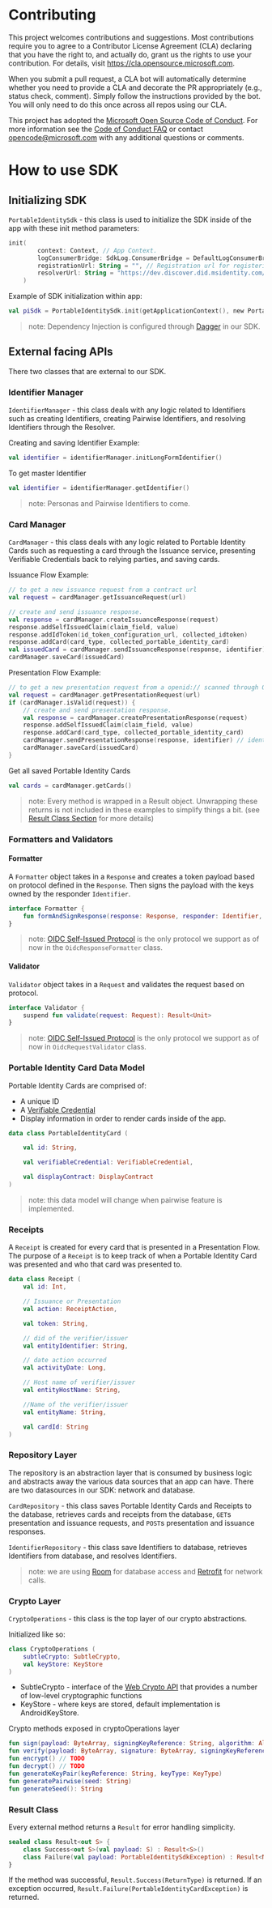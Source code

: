 
# Contributing

This project welcomes contributions and suggestions.  Most contributions require you to agree to a
Contributor License Agreement (CLA) declaring that you have the right to, and actually do, grant us
the rights to use your contribution. For details, visit https://cla.opensource.microsoft.com.

When you submit a pull request, a CLA bot will automatically determine whether you need to provide
a CLA and decorate the PR appropriately (e.g., status check, comment). Simply follow the instructions
provided by the bot. You will only need to do this once across all repos using our CLA.

This project has adopted the [Microsoft Open Source Code of Conduct](https://opensource.microsoft.com/codeofconduct/).
For more information see the [Code of Conduct FAQ](https://opensource.microsoft.com/codeofconduct/faq/) or
contact [opencode@microsoft.com](mailto:opencode@microsoft.com) with any additional questions or comments.

# How to use SDK

## Initializing SDK
`PortableIdentitySdk` - this class is used to initialize the SDK inside of the app with these init method parameters:
```kotlin
init(
        context: Context, // App Context.
        logConsumerBridge: SdkLog.ConsumerBridge = DefaultLogConsumerBridge(), // Bridge for logging.
        registrationUrl: String = "", // Registration url for registering Identifier (not needed for MVP)
        resolverUrl: String = "https://dev.discover.did.msidentity.com/1.0/identifiers" // Resolver url for resolving Identifiers.
    )
```

Example of SDK initialization within app:
```kotlin
val piSdk = PortableIdentitySdk.init(getApplicationContext(), new PortableIdentitySdkLogConsumerBridge());
```

> note: Dependency Injection is configured through [Dagger](https://github.com/google/dagger) in our SDK.

## External facing APIs
There two classes that are external to our SDK.

### Identifier Manager
`IdentifierManager` - this class deals with any logic related to Identifiers such as creating Identifiers, creating Pairwise Identifiers, and resolving Identifiers through the Resolver.

Creating and saving Identifier Example:
```kotlin
val identifier = identifierManager.initLongFormIdentifier()
```

To get master Identifier
```kotlin
val identifier = identifierManager.getIdentifier()
```

> note: Personas and Pairwise Identifiers to come.

### Card Manager
`CardManager` - this class deals with any logic related to Portable Identity Cards such as requesting a card through the Issuance service, presenting Verifiable Credentials back to relying parties, and saving cards.

Issuance Flow Example:
```kotlin
// to get a new issuance request from a contract url
val request = cardManager.getIssuanceRequest(url)

// create and send issuance response.
val response = cardManager.createIssuanceResponse(request)
response.addSelfIssuedClaim(claim_field, value)
response.addIdToken(id_token_configuration_url, collected_idtoken)
response.addCard(card_type, collected_portable_identity_card)
val issuedCard = cardManager.sendIssuanceResponse(response, identifier) // identifier to sign response with
cardManager.saveCard(issuedCard)
```

Presentation Flow Example:
```kotlin
// to get a new presentation request from a openid:// scanned through QRCode or deeplink
val request = cardManager.getPresentationRequest(url)
if (cardManager.isValid(request)) {
    // create and send presentation response.
    val response = cardManager.createPresentationResponse(request)
    response.addSelfIssuedClaim(claim_field, value)
    response.addCard(card_type, collected_portable_identity_card)
    cardManager.sendPresentationResponse(response, identifier) // identifier to sign response with
    cardManager.saveCard(issuedCard)
}
```

Get all saved Portable Identity Cards
```kotlin
val cards = cardManager.getCards()
```

> note: Every method is wrapped in a Result object. Unwrapping these returns is not included in these examples to simplify things a bit. (see [Result Class Section](#Result-Class) for more details)

### Formatters and Validators

#### Formatter
A `Formatter` object takes in a `Response` and creates a token payload based on protocol defined in the `Response`. Then signs the payload with the keys owned by the responder `Identifier`.
```kotlin
interface Formatter {
    fun formAndSignResponse(response: Response, responder: Identifier, expiresIn: Int): Result<String>
}
```

> note: [OIDC Self-Issued Protocol](https://openid.net/specs/openid-connect-core-1_0.html#SelfIssued) is the only protocol we support as of now in the `OidcResponseFormatter` class.

#### Validator 
`Validator` object takes in a `Request` and validates the request based on protocol.
```kotlin
interface Validator {
    suspend fun validate(request: Request): Result<Unit>
}
```

> note: [OIDC Self-Issued Protocol](https://openid.net/specs/openid-connect-core-1_0.html#SelfIssued) is the only protocol we support as of now in `OidcRequestValidator` class.


### Portable Identity Card Data Model
Portable Identity Cards are comprised of:
* A unique ID
* A [Verifiable Credential](https://www.w3.org/TR/vc-data-model/)
* Display information in order to render cards inside of the app.

```kotlin
data class PortableIdentityCard (

    val id: String,

    val verifiableCredential: VerifiableCredential,

    val displayContract: DisplayContract
)
```

> note: this data model will change when pairwise feature is implemented.

### Receipts
A `Receipt` is created for every card that is presented in a Presentation Flow. The purpose of a `Receipt` is to keep track of when a Portable Identity Card was presented and who that card was presented to.

```kotlin
data class Receipt (
    val id: Int,

    // Issuance or Presentation
    val action: ReceiptAction,

    val token: String,

    // did of the verifier/issuer
    val entityIdentifier: String,

    // date action occurred
    val activityDate: Long,

    // Host name of verifier/issuer
    val entityHostName: String,

    //Name of the verifier/issuer
    val entityName: String,

    val cardId: String
)
```

### Repository Layer
The repository is an abstraction layer that is consumed by business logic and abstracts away the various data sources that an app can have. There are two datasources in our SDK: network and database.

`CardRepository` - this class saves Portable Identity Cards and Receipts to the database, retrieves cards and receipts from the database, `GET`s presentation and issuance requests, and `POST`s presentation and issuance responses.

`IdentifierRepository` - this class save Identifiers to database, retrieves Identifiers from database, and resolves Identifiers.

> note: we are using [Room](https://developer.android.com/topic/libraries/architecture/room) for database access and [Retrofit](https://square.github.io/retrofit/) for network calls.

### Crypto Layer
`CryptoOperations` - this class is the top layer of our crypto abstractions. 

Initialized like so:
```kotlin
class CryptoOperations (
    subtleCrypto: SubtleCrypto,
    val keyStore: KeyStore
)
```
* SubtleCrypto - interface of the [Web Crypto API](https://developer.mozilla.org/en-US/docs/Web/API/SubtleCrypto) that provides a number of low-level cryptographic functions
* KeyStore - where keys are stored, default implementation is AndroidKeyStore.

Crypto methods exposed in cryptoOperations layer
```kotlin
fun sign(payload: ByteArray, signingKeyReference: String, algorithm: Algorithm? = null)
fun verify(payload: ByteArray, signature: ByteArray, signingKeyReference: String, algorithm: Algorithm? = null)
fun encrypt() // TODO
fun decrypt() // TODO
fun generateKeyPair(keyReference: String, keyType: KeyType)
fun generatePairwise(seed: String)
fun generateSeed(): String
```

### Result Class
Every external method returns a `Result` for error handling simplicity.

```kotlin
sealed class Result<out S> {
    class Success<out S>(val payload: S) : Result<S>()
    class Failure(val payload: PortableIdentitySdkException) : Result<Nothing>()
}
```

If the method was successful, `Result.Success(ReturnType)` is returned.
If an exception occurred, `Result.Failure(PortableIdentityCardException)` is returned.


